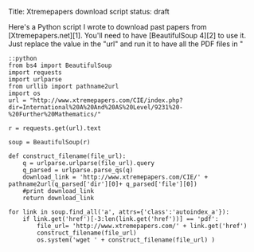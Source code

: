 Title: Xtremepapers download script
status: draft

Here's a Python script I wrote to download past papers from [Xtremepapers.net][1].
You'll need to have [BeautifulSoup 4][2] to use it. Just replace the value in the "url" and run it to have all the PDF files in "

	::python
	from bs4 import BeautifulSoup 
	import requests 
	import urlparse
	from urllib import pathname2url
	import os
	url = "http://www.xtremepapers.com/CIE/index.php?dir=International%20A%20And%20AS%20Level/9231%20-%20Further%20Mathematics/"

	r = requests.get(url).text

	soup = BeautifulSoup(r)

	def construct_filename(file_url):
		q = urlparse.urlparse(file_url).query
		q_parsed = urlparse.parse_qs(q)
		download_link = 'http://www.xtremepapers.com/CIE/' + pathname2url(q_parsed['dir'][0]+ q_parsed['file'][0])
		#print download_link
		return download_link

	for link in soup.find_all('a', attrs={'class':'autoindex_a'}):
		if link.get('href')[-3:len(link.get('href'))] == 'pdf':
			file_url= 'http://www.xtremepapers.com/' + link.get('href')
			construct_filename(file_url)
			os.system('wget ' + construct_filename(file_url) )
